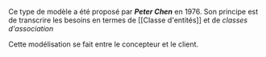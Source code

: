 Ce type de modèle a été proposé par **_Peter Chen_** en 1976.
Son principe est de transcrire les besoins en termes de [[Classe d'entités]] et de _classes d'association_

Cette modélisation se fait entre le concepteur et le client.